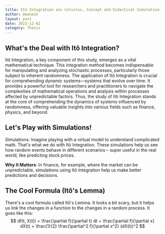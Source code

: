 ```yaml
---
title: Itô Integration ans Calculus, Concept and Didactical Simulations
author: Owanesh
layout: post
date: 2023-12-02
category: Thesis
---
```

## What's the Deal with Itô Integration?

 Itô Integration, a key component of this study, emerges as a vital mathematical technique. This integration method becomes indispensable for manipulating and analyzing stochastic processes, particularly those subject to inherent randomness. The application of Itô Integration is crucial for comprehending dynamic systems—systems that evolve over time. It provides a powerful tool for researchers and practitioners to navigate the complexities of mathematical operations and analysis within processes affected by unpredictable factors. Thus, the study of Itô Integration stands at the core of comprehending the dynamics of systems influenced by randomness, offering valuable insights into various fields such as finance, physics, and beyond.

## Let's Play with Simulations!

Simulations: Imagine playing with a virtual model to understand complicated math. That's what we do with Itô Integration. These simulations help us see how random events behave in different scenarios – super useful in the real world, like predicting stock prices.

**Why It Matters**: In finance, for example, where the market can be unpredictable, simulations using Itô Integration help us make better predictions and decisions.

## The Cool Formula (Itô's Lemma)

There's a cool formula called Itô's Lemma. It looks a bit scary, but it helps us link the changes in a function to the changes in a random process. It goes like this:
$$ df(t, X(t)) = \frac{\partial f}{\partial t} dt + \frac{\partial f}{\partial x} dX(t) + \frac{1}{2} \frac{\partial^2 f}{\partial x^2} (dX(t))^2 $$

